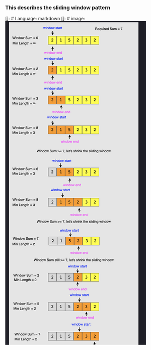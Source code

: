 ### This describes the sliding window pattern

[]: # Language: markdown
[]: # image: ![Screenshot](window.png)
